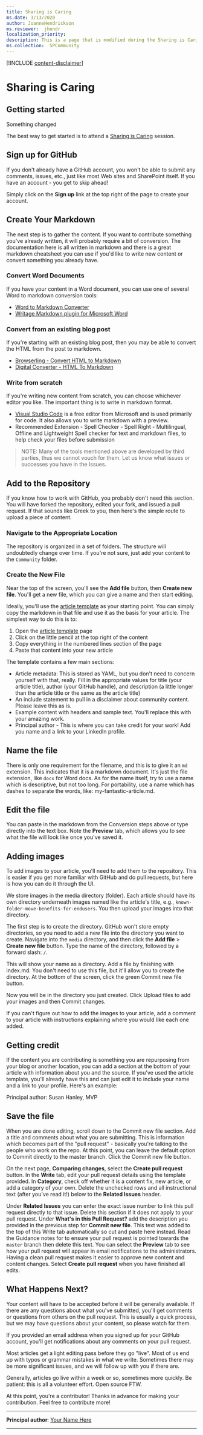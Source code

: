 ```yaml
---
title: Sharing is Caring
ms.date: 3/13/2020
author: JoanneHendrickson
ms.reviewer:  jhendr
localization_priority: 
description: This is a page that is modified during the Sharing is Caring workshop
ms.collection:  SPCommunity
---
```


[!INCLUDE [content-disclaimer](includes/content-disclaimer.md)]

# Sharing is Caring

## Getting started
Something changed

The best way to get started is to attend a [Sharing is Caring](https://aka.ms/sharing-is-caring) session.

## Sign up for GitHub

If you don't already have a GitHub account, you won't be able to submit any comments, issues, etc., just like most Web sites and SharePoint itself. If you have an account - you get to skip ahead!

Simply click on the **Sign up** link at the top right of the page to create your account.

## Create Your Markdown

The next step is to gather the content. If you want to contribute something you've already written, it will probably require a bit of conversion. The documentation here is all written in markdown and there is a great markdown cheatsheet you can use if you'd like to write new content or convert something you already have.

### Convert Word Documents

If you have your content in a Word document, you can use one of several Word to markdown conversion tools:

- [Word to Markdown Converter](https://word2md.com/)
- [Writage Markdown plugin for Microsoft Word](http://www.writage.com/)

### Convert from an existing blog post

If you're starting with an existing blog post, then you may be able to convert the HTML from the post to markdown.
- [Browserling - Convert HTML to Markdown](https://www.browserling.com/tools/html-to-markdown)
- [Digital Converter - HTML To Markdown](https://convert-tool.com/conversion/html-to-markdown)

### Write from scratch

If you're writing new content from scratch, you can choose whichever editor you like. The important thing is to write in markdown format.

- [Visual Studio Code](https://code.visualstudio.com/Download) is a free editor from Microsoft and is used primarily for code. It also allows you to write markdown with a preview.
- Recommended Extension - Spell Checker - Spell Right - Multilingual, Offline and Lightweight Spell checker for text and markdown files, to help check your files before submission

> NOTE: Many of the tools mentioned above are developed by third parties, thus we cannot vouch for them. Let us know what issues or successes you have in the Issues.

## Add to the Repository

If you know how to work with GitHub, you probably don't need this section. You will have forked the repository, edited your fork, and issued a pull request. If that sounds like Greek to you, then here's the simple route to upload a piece of content.

### Navigate to the Appropriate Location

The repository is organized in a set of folders. The structure will undoubtedly change over time. If you're not sure, just add your content to the `Community` folder.

### Create the New File

Near the top of the screen, you'll see the **Add file** button, then **Create new file**. You'll get a new file, which you can give a name and then start editing.


Ideally, you'll use the [article template](./article-template.md) as your starting point. You can simply copy the markdown in that file and use it as the basis for your article. The simplest way to do this is to:

1. Open the [article template](./article-template.md) page
1. Click on the little pencil at the top right of the content
1. Copy everything in the numbered lines section of the page
1. Paste that content into your new article

The template contains a few main sections:

- Article metadata: This is stored as YAML, but you don't need to concern yourself with that, really. Fill in the appropriate values for title (your article title), author (your GitHub handle), and description (a little longer than the article title or the same as the article title)
- An include statement to pull in a disclaimer about community content. Please leave this as is.
- Example content with headers and sample text. You'll replace this with your amazing work.
- Principal author - This is where you can take credit for your work! Add you name and a link to your LinkedIn profile.

## Name the file

There is only one requirement for the filename, and this is to give it an `md` extension. This indicates that it is a markdown document. It's just the file extension, like `docx` for Word docs. As for the name itself, try to use a name which is descriptive, but not too long. For portability, use a name which has dashes to separate the words, like: my-fantastic-article.md.

## Edit the file

You can paste in the markdown from the Conversion steps above or type directly into the text box. Note the **Preview** tab, which allows you to see what the file will look like once you've saved it.

## Adding images

To add images to your article, you'll need to add them to the repository. This is easier if you get more familiar with GitHub and do pull requests, but here is how you can do it through the UI.

We store images in the media directory (folder). Each article should have its own directory underneath images named like the article's title, e.g., `known-folder-move-benefits-for-endusers`. You then upload your images into that directory.

The first step is to create the directory. GitHub won't store empty directories, so you need to add a new file into the directory you want to create. Navigate into the `media` directory, and then click the **Add file** > **Create new file** button. Type the name of the directory, followed by a forward slash: `/`.

This will show your name as a directory. Add a file by finishing with index.md. You don't need to use this file, but it'll allow you to create the directory. At the bottom of the screen, click the green Commit new file button.

Now you will be in the directory you just created. Click Upload files to add your images and then Commit changes.

If you can't figure out how to add the images to your article, add a comment to your article with instructions explaining where you would like each one added.

## Getting credit

If the content you are contributing is something you are repurposing from your blog or another location, you can add a section at the bottom of your article with information about you and the source. If you've used the article template, you'll already have this and can just edit it to include your name and a link to your profile. Here's an example:

Principal author: Susan Hanley, MVP

## Save the file

When you are done editing, scroll down to the Commit new file section. Add a title and comments about what you are submitting. This is information which becomes part of the "pull request" - basically you're talking to the people who work on the repo. At this point, you can leave the default option to Commit directly to the master branch. Click the Commit new file button.

On the next page, **Comparing changes**, select the **Create pull request** button. In the **Write** tab, edit your pull request details using the template provided. In **Category**, check off whether it is a content fix, new article, or add a category of your own. Delete the unchecked rows and all instructional text (after you've read it!) below to the **Related Issues** header.

Under **Related Issues** you can enter the exact issue number to link this pull request directly to that issue. Delete this section if it does not apply to your pull request. Under **What's in this Pull Request?** add the description you provided in the previous step for **Commit new file**. This text was added to the top of this Write tab automatically so cut and paste here instead. Read the Guidance notes for to ensure your pull request is pointed towards the `master` branch then delete this text. You can select the **Preview** tab to see how your pull request will appear in email notifications to the administrators. Having a clean pull request makes it easier to approve new content and content changes. Select **Create pull request** when you have finished all edits.

## What Happens Next?

Your content will have to be accepted before it will be generally available. If there are any questions about what you've submitted, you'll get comments or questions from others on the pull request. This is usually a quick process, but we may have questions about your content, so please watch for them.

If you provided an email address when you signed up for your GitHub account, you'll get notifications about any comments on your pull request.

Most articles get a light editing pass before they go "live". Most of us end up with typos or grammar mistakes in what we write. Sometimes there may be more significant issues, and we will follow up with you if there are.

Generally, articles go live within a week or so, sometimes more quickly. Be patient: this is all a volunteer effort. Open source FTW.

At this point, you're a contributor! Thanks in advance for making your contribution. Feel free to contribute more!

---

**Principal author**: [Your Name Here](http://www.linkedin.com/in/YourProfileLink)

---
